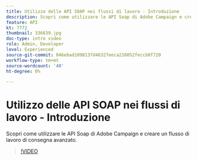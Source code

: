 ```yaml
---
title: Utilizzo delle API SOAP nei flussi di lavoro - Introduzione
description: Scopri come utilizzare le API Soap di Adobe Campaign e creare un flusso di lavoro di consegna avanzato.
feature: API
kt: 7772
thumbnail: 336639.jpg
doc-type: intro video
role: Admin, Developer
level: Experienced
source-git-commit: 046ebad1098137d46327eeca216052feccb8f720
workflow-type: tm+mt
source-wordcount: '40'
ht-degree: 0%

---
```



# Utilizzo delle API SOAP nei flussi di lavoro - Introduzione

Scopri come utilizzare le API Soap di Adobe Campaign e creare un flusso di lavoro di consegna avanzato.

>[!VIDEO](https://video.tv.adobe.com/v/336639?quality=12)

